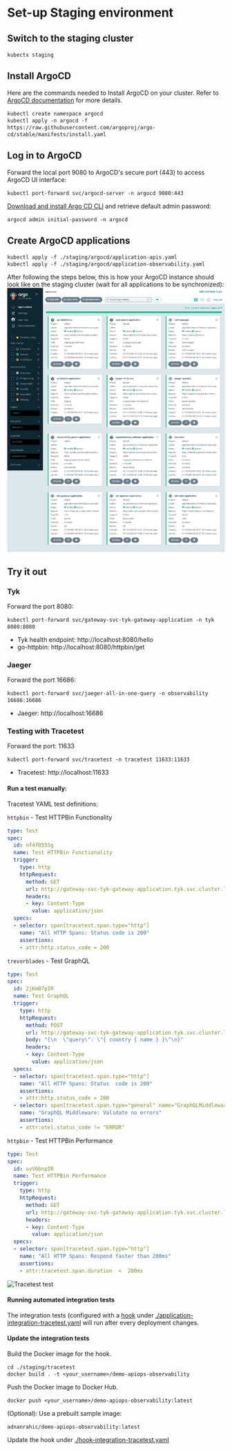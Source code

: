 # Set-up Staging environment

## Switch to the staging cluster

```
kubectx staging
```

## Install ArgoCD

Here are the commands needed to Install ArgoCD on your cluster. Refer to [ArgoCD documentation](https://argo-cd.readthedocs.io/en/stable/getting_started/) for more details. 

```
kubectl create namespace argocd
kubectl apply -n argocd -f https://raw.githubusercontent.com/argoproj/argo-cd/stable/manifests/install.yaml
```

## Log in to ArgoCD

Forward the local port 9080 to ArgoCD's secure port (443) to access ArgoCD UI interface:

```
kubectl port-forward svc/argocd-server -n argocd 9080:443
```

[Download and install Argo CD CLI](https://argo-cd.readthedocs.io/en/stable/getting_started/#2-download-argo-cd-cli) and retrieve default admin password:

```
argocd admin initial-password -n argocd
```


## Create ArgoCD applications

```
kubectl apply -f ./staging/argocd/application-apis.yaml
kubectl apply -f ./staging/argocd/application-observability.yaml
```

After following the steps below, this is how your ArgoCD instance should look like on the staging cluster (wait for all applications to be synchronized): 
![ArgoCD in staging](./../images/APIOps-Staging-Argo-CD.png)

## Try it out

### Tyk

Forward the port 8080:

```
kubectl port-forward svc/gateway-svc-tyk-gateway-application -n tyk 8080:8080
```

* Tyk health endpoint: http://localhost:8080/hello
* go-httpbin: http://localhost:8080/httpbin/get

### Jaeger

Forward the port 16686:

```
kubectl port-forward svc/jaeger-all-in-one-query -n observability 16686:16686
```

* Jaeger: http://localhost:16686

### Testing with Tracetest

Forward the port: 11633

```
kubectl port-forward svc/tracetest -n tracetest 11633:11633
```

* Tracetest: http://localhost:11633

#### Run a test manually:

Tracetest YAML test definitions:

`httpbin` - Test HTTPBin Functionality

```yaml
type: Test
spec:
  id: nf4f055Sg
  name: Test HTTPBin Functionality
  trigger:
    type: http
    httpRequest:
      method: GET
      url: http://gateway-svc-tyk-gateway-application.tyk.svc.cluster.local:8080/httpbin/get
      headers:
      - key: Content-Type
        value: application/json
  specs:
  - selector: span[tracetest.span.type="http"]
    name: "All HTTP Spans: Status code is 200"
    assertions:
    - attr:http.status_code = 200
```

`trevorblades` - Test GraphQL

```yaml
type: Test
spec:
  id: 2jKmB7pIR
  name: Test GraphQL
  trigger:
    type: http
    httpRequest:
      method: POST
      url: http://gateway-svc-tyk-gateway-application.tyk.svc.cluster.local:8080/trevorblades
      body: "{\n  \"query\": \"{ country { name } }\"\n}"
      headers:
      - key: Content-Type
        value: application/json
  specs:
  - selector: span[tracetest.span.type="http"]
    name: "All HTTP Spans: Status  code is 200"
    assertions:
    - attr:http.status_code = 200
  - selector: span[tracetest.span.type="general" name="GraphQLMiddleware"]
    name: "GraphQL Middleware: Validate no errors"
    assertions:
    - attr:otel.status_code != "ERROR"
```

`httpbin` - Test HTTPBin Performance

```yaml
type: Test
spec:
  id: uvV6bnpIR
  name: Test HTTPBin Performance
  trigger:
    type: http
    httpRequest:
      method: GET
      url: http://gateway-svc-tyk-gateway-application.tyk.svc.cluster.local:8080/httpbin/delay/3
      headers:
      - key: Content-Type
        value: application/json
  specs:
  - selector: span[tracetest.span.type="http"]
    name: "All HTTP Spans: Respond faster than 200ms"
    assertions:
    - attr:tracetest.span.duration  <  200ms
```

![Tracetest test](https://res.cloudinary.com/djwdcmwdz/image/upload/v1705323131/Conferences/fosdem2024/localhost_11633_test_btVZdD5IR_run_3_trace_kvtzuq.png)

#### Running automated integration tests

The integration tests (configured with a [hook](https://argo-cd.readthedocs.io/en/stable/user-guide/resource_hooks/) under [./application-integration-tracetest.yaml](./application-integration-tracetest.yaml) will run after every deployment changes.

#### Update the integration tests

Build the Docker image for the hook.

```
cd ./staging/tracetest
docker build . -t <your_username>/demo-apiops-observability
```

Push the Docker image to Docker Hub.

```
docker push <your_username>/demo-apiops-observability:latest
```

(Optional): Use a prebuilt sample image:

```
adnanrahic/demo-apiops-observability:latest
```

Update the hook under [./hook-integration-tracetest.yaml](./hook-integration-tracetest.yaml)
